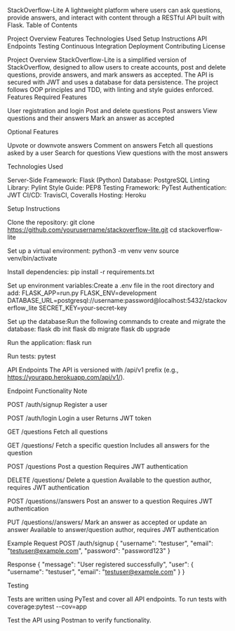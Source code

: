 StackOverflow-Lite
A lightweight platform where users can ask questions, provide answers, and interact with content through a RESTful API built with Flask.
Table of Contents

Project Overview
Features
Technologies Used
Setup Instructions
API Endpoints
Testing
Continuous Integration
Deployment
Contributing
License

Project Overview
StackOverflow-Lite is a simplified version of StackOverflow, designed to allow users to create accounts, post and delete questions, provide answers, and mark answers as accepted. The API is secured with JWT and uses a database for data persistence. The project follows OOP principles and TDD, with linting and style guides enforced.
Features
Required Features

User registration and login
Post and delete questions
Post answers
View questions and their answers
Mark an answer as accepted

Optional Features

Upvote or downvote answers
Comment on answers
Fetch all questions asked by a user
Search for questions
View questions with the most answers

Technologies Used

Server-Side Framework: Flask (Python)
Database: PostgreSQL
Linting Library: Pylint
Style Guide: PEP8
Testing Framework: PyTest
Authentication: JWT
CI/CD: TravisCI, Coveralls
Hosting: Heroku

Setup Instructions

Clone the repository:
git clone https://github.com/yourusername/stackoverflow-lite.git
cd stackoverflow-lite


Set up a virtual environment:
python3 -m venv venv
source venv/bin/activate


Install dependencies:
pip install -r requirements.txt


Set up environment variables:Create a .env file in the root directory and add:
FLASK_APP=run.py
FLASK_ENV=development
DATABASE_URL=postgresql://username:password@localhost:5432/stackoverflow_lite
SECRET_KEY=your-secret-key


Set up the database:Run the following commands to create and migrate the database:
flask db init
flask db migrate
flask db upgrade


Run the application:
flask run


Run tests:
pytest



API Endpoints
The API is versioned with /api/v1 prefix (e.g., https://yourapp.herokuapp.com/api/v1/).



Endpoint
Functionality
Note



POST /auth/signup
Register a user



POST /auth/login
Login a user
Returns JWT token


GET /questions
Fetch all questions



GET /questions/<questionId>
Fetch a specific question
Includes all answers for the question


POST /questions
Post a question
Requires JWT authentication


DELETE /questions/<questionId>
Delete a question
Available to the question author, requires JWT authentication


POST /questions/<questionId>/answers
Post an answer to a question
Requires JWT authentication


PUT /questions/<questionId>/answers/<answerId>
Mark an answer as accepted or update an answer
Available to answer/question author, requires JWT authentication


Example Request
POST /auth/signup
{
  "username": "testuser",
  "email": "testuser@example.com",
  "password": "password123"
}

Response
{
  "message": "User registered successfully",
  "user": {
    "username": "testuser",
    "email": "testuser@example.com"
  }
}

Testing

Tests are written using PyTest and cover all API endpoints.
To run tests with coverage:pytest --cov=app


Test the API using Postman to verify functionality.


